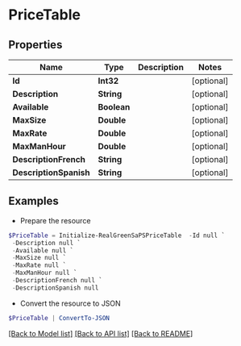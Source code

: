 # PriceTable
## Properties

Name | Type | Description | Notes
------------ | ------------- | ------------- | -------------
**Id** | **Int32** |  | [optional] 
**Description** | **String** |  | [optional] 
**Available** | **Boolean** |  | [optional] 
**MaxSize** | **Double** |  | [optional] 
**MaxRate** | **Double** |  | [optional] 
**MaxManHour** | **Double** |  | [optional] 
**DescriptionFrench** | **String** |  | [optional] 
**DescriptionSpanish** | **String** |  | [optional] 

## Examples

- Prepare the resource
```powershell
$PriceTable = Initialize-RealGreenSaPSPriceTable  -Id null `
 -Description null `
 -Available null `
 -MaxSize null `
 -MaxRate null `
 -MaxManHour null `
 -DescriptionFrench null `
 -DescriptionSpanish null
```

- Convert the resource to JSON
```powershell
$PriceTable | ConvertTo-JSON
```

[[Back to Model list]](../README.md#documentation-for-models) [[Back to API list]](../README.md#documentation-for-api-endpoints) [[Back to README]](../README.md)

